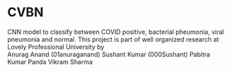 # CVBN
CNN model to classify between COVID positive, bacterial pheumonia, viral pneumonia and normal.
This project is part of well organized research at Lovely Professional University by <br/>
Anurag Anand (01anuraganand)
Sushant Kumar (000Sushant)
Pabitra Kumar Panda
Vikram Sharma
